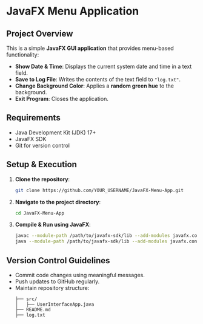 #  JavaFX Menu Application

## **Project Overview**
This is a simple **JavaFX GUI application** that provides menu-based functionality:
- **Show Date & Time**: Displays the current system date and time in a text field.
- **Save to Log File**: Writes the contents of the text field to `"log.txt"`.
- **Change Background Color**: Applies a **random green hue** to the background.
- **Exit Program**: Closes the application.

## **Requirements**
- Java Development Kit (JDK) 17+
- JavaFX SDK
- Git for version control

## **Setup & Execution**
1. **Clone the repository**:
    ```sh
    git clone https://github.com/YOUR_USERNAME/JavaFX-Menu-App.git
    ```
2. **Navigate to the project directory**:
    ```sh
    cd JavaFX-Menu-App
    ```
3. **Compile & Run using JavaFX**:
    ```sh
    javac --module-path /path/to/javafx-sdk/lib --add-modules javafx.controls,javafx.fxml UserInterfaceApp.java
    java --module-path /path/to/javafx-sdk/lib --add-modules javafx.controls,javafx.fxml UserInterfaceApp
    ```

## **Version Control Guidelines**
- Commit code changes using meaningful messages.
- Push updates to GitHub regularly.
- Maintain repository structure:
    ```
    ├── src/
    │   ├── UserInterfaceApp.java
    ├── README.md
    ├── log.txt

